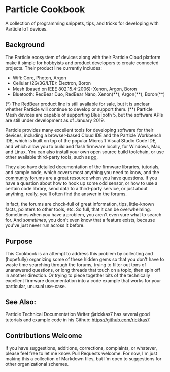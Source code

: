 # Particle Cookbook
A collection of programming snippets, tips, and tricks for developing with 
Particle IoT devices.

## Background
The Particle ecosystem of devices along with their Particle Cloud platform
make it simple for hobbyists and product developers to create connected 
projects. Their product line currently includes:
* Wifi: Core, Photon, Argon
* Cellular (2G/3G/LTE): Electron, Boron
* Mesh (based on IEEE 802.15.4-2006): Xenon, Argon, Boron
* Bluetooth: RedBear Duo, RedBear Nano, Xenon(\*\*), Argon(\*\*), Boron(\*\*)

(\*) The RedBear product line is still available for sale, but it is unclear
whether Particle will continue to develop or support them.
(\*\*) Particle Mesh devices are capable of supporting BlueTooth 5, but the
software APIs are still under development as of January 2019.

Particle provides many excellent tools for developing software for their
devices, including a browser-based Cloud IDE and the Particle Workbench IDE,
which is built on top of the popular Microsft Visual Studio Code IDE, and 
which allow you to build and flash firmware locally, for Windows, Mac, and
Linux. You can also install your own open source build toolchain, or use
other available third-party tools, such as [po](https://github.com/nrobinson2000/po).

They also have detailed documentation of the firmware libraries, tutorials,
and sample code, which covers most anything you need to know, and the
[community forums](https://community.particle.io/) are a great resource when you have questions.
If you have a question about how to hook up some odd sensor, or how to use
a certain code library, send data to a third-party service, or just about
anything, really, you'll often find the answer in the forums.

In fact, the forums are chock-full of great information, tips, little-known
facts, pointers to other tools, etc. So full, that it can be overwhelming. 
Sometimes when you have a problem, you aren't even sure what to search for. 
And *sometimes*, you don't even know that a feature exists, because you've
just never run across it before.

## Purpose
This Cookbook is an attempt to address this problem by collecting and
(hopefully) organizing some of these hidden gems so that you don't have to
waste time searching through the forums, trying to filter out tons of
unanswered questions, or long threads that touch on a topic, then spin off
in another direction. Or trying to piece together bits of the technically 
excellent firmware documentation into a code example that works for your
particular, unusual use-case.

## See Also:
Particle Technical Documentation Writer @rickkas7 has several good tutorials
and example code in his Github:
https://github.com/rickkas7

## Contributions Welcome
If you have suggestions, additions, corrections, complaints, or whatever, 
please feel free to let me know. Pull Requests welcome. For now, I'm just making this a collection
of Markdown files, but I'm open to suggestions for other organizational 
schemes.
